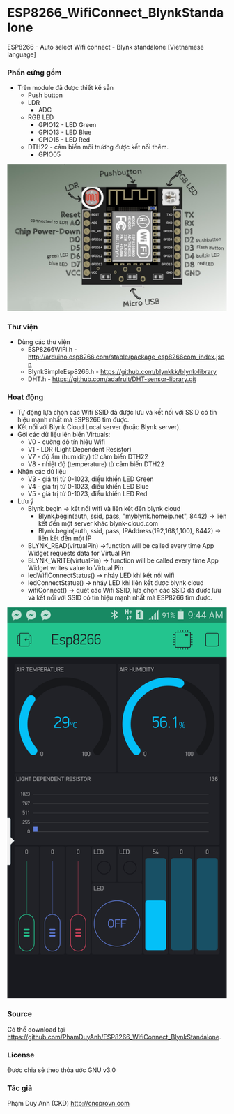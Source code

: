 # ESP8266_WifiConnect_BlynkStandalone
ESP8266 - Auto select Wifi connect - Blynk standalone [Vietnamese language]

### Phần cứng gồm
  - Trên module đã được thiết kế sẵn
    * Push button
    * LDR
      - ADC
    * RGB LED
      - GPIO12 - LED Green 
      - GPIO13 - LED Blue
      - GPIO15 - LED Red
    * DTH22 - cảm biến môi trường được kết nối thêm.
      - GPIO05
      
![ESP8266 Module](https://github.com/PhamDuyAnh/ESP8266_WifiConnect_BlynkStandalone/blob/master/Esp8266-module.jpg)

### Thư viện
  - Dùng các thư viện
    * ESP8266WiFi.h - http://arduino.esp8266.com/stable/package_esp8266com_index.json
    * BlynkSimpleEsp8266.h - https://github.com/blynkkk/blynk-library
    * DHT.h - https://github.com/adafruit/DHT-sensor-library.git

### Hoạt động
  - Tự động lựa chọn các Wifi SSID đã được lưu và kết nối với SSID có tín hiệu mạnh nhất mà ESP8266 tìm được.
  - Kết nối với Blynk Cloud Local server (hoặc Blynk server).
  - Gởi các dữ liệu lên biến Virtuals:
    * V0 - cường độ tín hiệu Wifi
    * V1 - LDR (Light Dependent Resistor)
    * V7 - độ ẩm (humidity) từ cảm biến DTH22
    * V8 - nhiệt độ (temperature) từ cảm biến DTH22
  - Nhận các dữ liệu
    * V3 - giá trị từ 0-1023, điều khiển LED Green
    * V4 - giá trị từ 0-1023, điều khiển LED Blue
    * V5 - giá trị từ 0-1023, điều khiển LED Red
  - Lưu ý
    * Blynk.begin -> kết nối wifi và liên kết đến blynk cloud
      - Blynk.begin(auth, ssid, pass, "myblynk.homeip.net", 8442) -> liên kết đến một server khác blynk-cloud.com
      - Blynk.begin(auth, ssid, pass, IPAddress(192,168,1,100), 8442) -> liên kết đến một IP
    * BLYNK_READ(virtualPin) ->function will be called every time App Widget requests data for Virtual Pin
    * BLYNK_WRITE(virtualPin) -> function will be called every time App Widget writes value to Virtual Pin
    * ledWifiConnectStatus() -> nháy LED khi kết nối wifi
    * ledConnectStatus() -> nháy LED khi liên kết được blynk cloud
    * wifiConnect() -> quét các Wifi SSID, lựa chọn các SSID đã được lưu và kết nối với SSID có tín hiệu mạnh nhất mà ESP8266 tìm được.

![Screenshot](https://github.com/PhamDuyAnh/ESP8266_WifiConnect_BlynkStandalone/blob/master/Screenshot_2017-08-30-09-44-22.png)

### Source 
Có thể download tại <https://github.com/PhamDuyAnh/ESP8266_WifiConnect_BlynkStandalone>.

### License
Được chia sẻ theo thỏa ước GNU v3.0

### Tác giả
  Phạm Duy Anh (CKD)
  http://cncprovn.com
